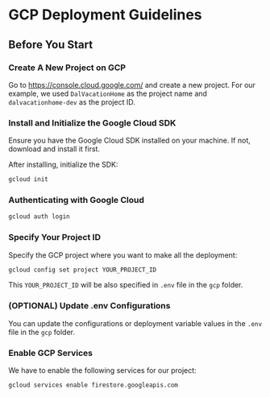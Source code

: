 # GCP Deployment Guidelines

## Before You Start

### Create A New Project on GCP

Go to https://console.cloud.google.com/ and create a new project. For our example, we used `DalVacationHome` as the project name and `dalvacationhome-dev` as the project ID.

### Install and Initialize the Google Cloud SDK

Ensure you have the Google Cloud SDK installed on your machine. If not, download and install it first.

After installing, initialize the SDK:

```sh
gcloud init
```

### Authenticating with Google Cloud

```sh
gcloud auth login
```

### Specify Your Project ID

Specify the GCP project where you want to make all the deployment:

```sh
gcloud config set project YOUR_PROJECT_ID
```

This `YOUR_PROJECT_ID` will be also specified in `.env` file in the `gcp` folder.

### (OPTIONAL) Update .env Configurations

You can update the configurations or deployment variable values in the `.env` file in the `gcp` folder.

### Enable GCP Services

We have to enable the following services for our project:

```sh
gcloud services enable firestore.googleapis.com
```
